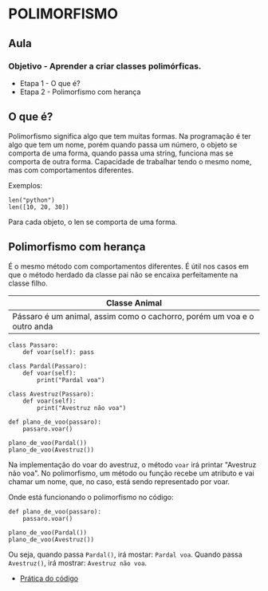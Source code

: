 # POLIMORFISMO

## Aula 
### Objetivo - Aprender a criar classes polimórficas.
- Etapa 1 - O que é?
- Etapa 2 - Polimorfismo com herança

## O que é?

Polimorfismo significa algo que tem muitas formas. Na programação é ter algo que tem um nome, porém quando passa um número, o objeto se comporta de uma forma, quando passa uma string, funciona mas se comporta de outra forma.
Capacidade de trabalhar tendo o mesmo nome, mas com comportamentos diferentes.

Exemplos:
```
len("python")
len([10, 20, 30])
```
Para cada objeto, o len se comporta de uma forma.

## Polimorfismo com herança
É o mesmo método com comportamentos diferentes.
É útil nos casos em que o método herdado da classe pai não se encaixa perfeitamente na classe filho.

|Classe Animal|
|-------------|
|Pássaro é um animal, assim como o cachorro, porém um voa e o outro anda|

```
class Passaro:
    def voar(self): pass

class Pardal(Passaro): 
    def voar(self):
        print("Pardal voa")

class Avestruz(Passaro):
    def voar(self):
        print("Avestruz não voa")

def plano_de_voo(passaro):
    passaro.voar()

plano_de_voo(Pardal())
plano_de_voo(Avestruz())
```
Na implementação do voar do avestruz, o método `voar` irá printar "Avestruz não voa". 
No polimorfismo, um método ou função recebe um atributo e vai chamar um nome, que, no caso, está sendo representado por voar.

Onde está funcionando o polimorfismo no código:
```
def plano_de_voo(passaro):
    passaro.voar()

plano_de_voo(Pardal())
plano_de_voo(Avestruz())
``` 
Ou seja, quando passa `Pardal()`, irá mostar: `Pardal voa`. Quando passa `Avestruz()`, irá mostrar: `Avestruz não voa`.

- [Prática do código](\01_polimorfismo.py)